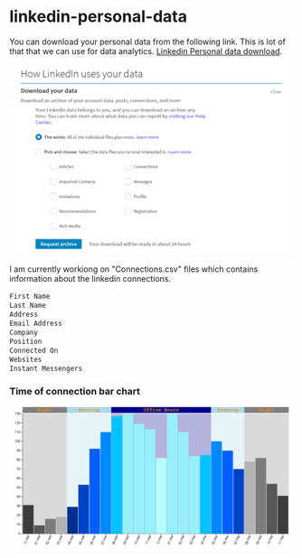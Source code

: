 # linkedin-personal-data
You can download your personal data from the following link. This is lot of that that we can use for data analytics.
[Linkedin Personal data download](https://www.linkedin.com/psettings/member-data).

![alt text](HowLinkedInUsesyourdata.png "How LinkedIn Uses your data")

I am currently workiong on "Connections.csv" files which contains information about the linkedin connections.

```
First Name
Last Name
Address
Email Address
Company
Position
Connected On
Websites
Instant Messengers
```

### Time of connection bar chart
![alt text](connectTimeBarChart.png "Time of connection bar chart")
